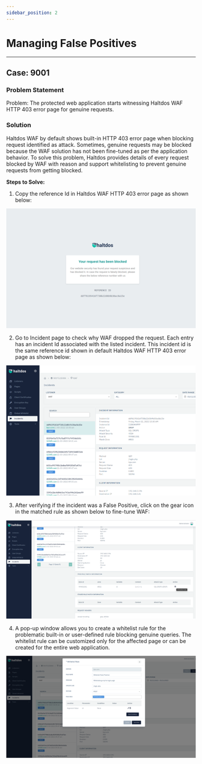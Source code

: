 ```yaml
---
sidebar_position: 2
---
```



# Managing False Positives

---

## Case: 9001


### Problem Statement 
Problem: The protected web application starts witnessing Haltdos WAF HTTP 403 error page for genuine requests.
### Solution
Haltdos WAF by default shows built-in HTTP 403 error page when blocking request identified as attack. Sometimes, genuine requests may be blocked because the WAF solution has not been fine-tuned as per the application behavior. To solve this problem, Haltdos provides details of every request blocked by WAF with reason and support whitelisting to prevent genuine requests from getting blocked.  

**Steps to Solve:**
1. Copy the reference Id in Haltdos WAF HTTP 403 error page as shown below:
   

![](/img/waf/v6/troubleshooting/troubleshooting_http403.png)

2. Go to Incident page to check why WAF dropped the request. Each entry has an incident Id associated with the listed incident. This incident id is the same reference id shown in default Haltdos WAF HTTP 403 error page as shown below:
   

![](/img/waf/v6/troubleshooting/troubleshooting_incident.png)

3. After verifying if the incident was a False Positive, click on the gear icon in the matched rule as shown below to fine-tune WAF:
   

![](/img/waf/v6/troubleshooting/troubleshooting_finetune.png)

4.  A pop-up window allows you to create a whitelist rule for the problematic built-in or user-defined rule blocking genuine queries. The whitelist rule can be customized only for the affected page or can be created for the entire web application.
   

![](/img/waf/v6/troubleshooting/troubleshooting_whitelist.png)

